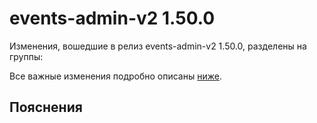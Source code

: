 # events-admin-v2 1.50.0

<!-- ЧЕЛОВЕЧЕСКОЕ ВСТУПЛЕНИЕ -->

Изменения, вошедшие в релиз events-admin-v2 1.50.0, разделены на группы:

Все важные изменения подробно описаны [ниже](#Пояснения).

## Пояснения

